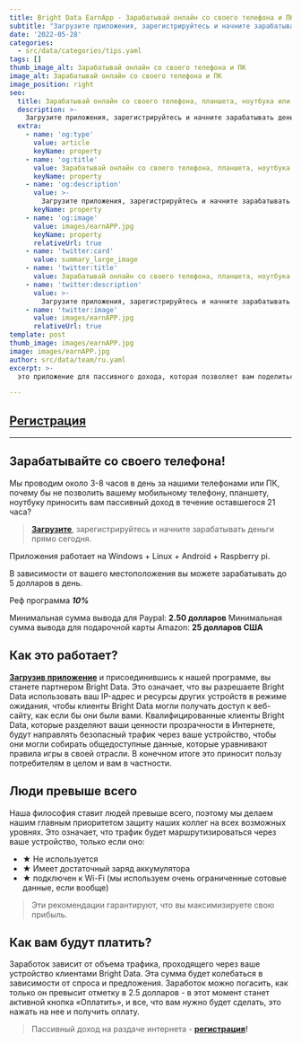 ```yaml
---
title: Bright Data EarnApp - Зарабатывай онлайн со своего телефона и ПК
subtitle: "Загрузите приложения, зарегистрируйтесь и начните зарабатывать деньги прямо сегодня."
date: '2022-05-28'
categories:
  - src/data/categories/tips.yaml
tags: []
thumb_image_alt: Зарабатывай онлайн со своего телефона и ПК
image_alt: Зарабатывай онлайн со своего телефона и ПК
image_position: right
seo:
  title: Зарабатывай онлайн со своего телефона, планшета, ноутбука или ПК
  description: >-
    Загрузите приложения, зарегистрируйтесь и начните зарабатывать деньги прямо сегодня.
  extra:
    - name: 'og:type'
      value: article
      keyName: property
    - name: 'og:title'
      value: Зарабатывай онлайн со своего телефона, планшета, ноутбука или ПК
      keyName: property
    - name: 'og:description'
      value: >-
        Загрузите приложения, зарегистрируйтесь и начните зарабатывать деньги прямо сегодня.
      keyName: property
    - name: 'og:image'
      value: images/earnAPP.jpg
      keyName: property
      relativeUrl: true
    - name: 'twitter:card'
      value: summary_large_image
    - name: 'twitter:title'
      value: Зарабатывай онлайн со своего телефона, планшета, ноутбука или ПК
    - name: 'twitter:description'
      value: >-
        Загрузите приложения, зарегистрируйтесь и начните зарабатывать деньги прямо сегодня.
    - name: 'twitter:image'
      value: images/earnAPP.jpg
      relativeUrl: true
template: post
thumb_image: images/earnAPP.jpg
image: images/earnAPP.jpg
author: src/data/team/ru.yaml
excerpt: >-
  это приложение для пассивного дохода, которая позволяет вам поделиться небольшой частью вашего интернет-соединения, чтобы заработать деньги. Earn-app принадлежит компании Bright Data и поддерживает все страны.

---
```

## [Регистрация](https://bit.ly/3LZphoR "Регистрация")

----------

## Зарабатывайте со своего телефона! ##

Мы проводим около 3-8 часов в день за нашими телефонами или ПК, почему бы не позволить вашему мобильному телефону, планшету, ноутбуку приносить вам пассивный доход в течение оставшегося 21 часа?

> **[Загрузите](https://bit.ly/3LZphoR "Пассивный доход на раздаче интернета")**, зарегистрируйтесь и начните зарабатывать деньги  прямо сегодня.

Приложения работает на Windows + Linux + Android + Raspberry pi.
 
В зависимости от вашего местоположения вы можете зарабатывать до 5 долларов в день. 
 
Реф программа ***10%***
 
Минимальная сумма вывода для Paypal: **2.50 долларов**
Минимальная сумма вывода для подарочной карты Amazon: **25 долларов США**


## Как это работает? ##
**[Загрузив приложение](https://bit.ly/3LZphoR "Пассивный доход на раздаче интернета")** и присоединившись к нашей программе, вы станете партнером Bright Data. Это означает, что вы разрешаете Bright Data использовать ваш IP-адрес и ресурсы других устройств в режиме ожидания, чтобы клиенты Bright Data могли получать доступ к веб-сайту, как если бы они были вами.
Квалифицированные клиенты Bright Data, которые разделяют ваши ценности прозрачности в Интернете, будут направлять безопасный трафик через ваше устройство, чтобы они могли собирать общедоступные данные, которые уравнивают правила игры в своей отрасли. В конечном итоге это приносит пользу потребителям в целом и вам в частности.

## Люди превыше всего ##
Наша философия ставит людей превыше всего, поэтому мы делаем нашим главным приоритетом защиту наших коллег на всех возможных уровнях. Это означает, что трафик будет маршрутизироваться через ваше устройство, только если оно:
- ★ Не используется
- ★ Имеет достаточный заряд аккумулятора
- ★ подключен к Wi-Fi (мы используем очень ограниченные сотовые данные, если вообще)

> Эти рекомендации гарантируют, что вы максимизируете свою прибыль.

## Как вам будут платить? ##
Заработок зависит от объема трафика, проходящего через ваше устройство клиентами Bright Data. Эта сумма будет колебаться в зависимости от спроса и предложения. Заработок можно погасить, как только он превысит отметку в 2.5 долларов - в этот момент станет активной кнопка «Оплатить», и все, что вам нужно будет сделать, это нажать на нее и получить оплату.
> Пассивный доход на раздаче интернета - **[регистрация](https://bit.ly/3LZphoR "начать зарабатывать")!**
